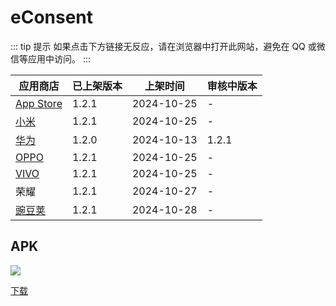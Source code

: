 # eConsent <Badge type="tip" text="1.2.1" />

::: tip 提示
如果点击下方链接无反应，请在浏览器中打开此网站，避免在 QQ 或微信等应用中访问。
:::

| 应用商店 | 已上架版本 | 上架时间 | 审核中版本 |
| --- | --- | --- | --- |
| [App Store](https://apps.apple.com/cn/app/clinflash-econsent/id6465209325) | 1.2.1 | 2024-10-25 | - |
| [小米](https://app.mi.com/details?id=com.clinflash.econsent) | 1.2.1 | 2024-10-25 | - |
| [华为](https://appgallery.huawei.com/app/C108502973) | 1.2.0 | 2024-10-13 | 1.2.1 |
| [OPPO](https://app.cdo.oppomobile.com/home/detail?app_id=31088119) | 1.2.1 | 2024-10-25 | - |
| [VIVO](https://h5coml.vivo.com.cn/h5coml/appdetail_h5/browser_v2/index.html?appId=3597424) | 1.2.1 | 2024-10-25 | - |
| 荣耀 | 1.2.1 | 2024-10-27 | - |
| [豌豆荚](https://www.wandoujia.com/apps/8426385) | 1.2.1 | 2024-10-28 | - |

## APK

![](https://api.qrserver.com/v1/create-qr-code/?data=https://ecoa-test.clinflash.net/dl/econsent-release.apk)

[下载](https://ecoa-test.clinflash.net/dl/econsent-release.apk)
